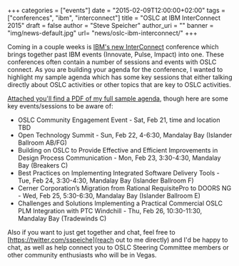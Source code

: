 +++
categories = ["events"]
date = "2015-02-09T12:00:00+02:00"
tags = ["conferences", "ibm", "interconnect"]
title = "OSLC at IBM InterConnect 2015"
draft = false
author = "Steve Speicher"
author_uri = ""
banner = "img/news-default.jpg"
url= "news/oslc-ibm-interconnect/"
+++

Coming in a couple weeks is [IBM's new InterConnect](http://www.ibm.com/cloud-computing/us/en/interconnect/) conference which brings together past IBM events (Innovate, Pulse, Impact) into one.  These conferences often contain a number of sessions and events with OSLC connect.  As you are building your agenda for the conference, I wanted to highlight my sample agenda which has some key sessions that either talking directly about OSLC activities or other topics that are key to OSLC activities.

[Attached you'll find a PDF of my full sample agenda](http://open-services.net/images/uploads/blog/OSLCatInterConnect-SampleSchedule.pdf), though here are some key events/sessions to be aware of:

* OSLC Community Engagement Event - Sat, Feb 21, time and location TBD
* Open Technology Summit - Sun, Feb 22, 4-6:30, Mandalay Bay (Islander Ballroom AB/FG)
* Building on OSLC to Provide Effective and Efficient Improvements in Design Process Communication - Mon, Feb 23, 3:30-4:30, Mandalay Bay (Breakers C)
* Best Practices on Implementing Integrated Software Delivery Tools - Tue, Feb 24, 3:30-4:30, Mandalay Bay (Islander Ballroom F)
* Cerner Corporation’s Migration from Rational RequisitePro to DOORS NG - Wed, Feb 25, 5:30-6:30, Mandalay Bay (Islander Ballroom E)
* Challenges and Solutions Implementing a Practical Commercial OSLC PLM Integration with PTC Windchill - Thu, Feb 26, 10:30-11:30, Mandalay Bay (Tradewinds C)

Also if you want to just get together and chat, feel free to [https://twitter.com/sspeiche](reach out to me directly) and I'd be happy to chat, as well as help connect you to OSLC Steering Committee members or other community enthusiasts who will be in Vegas.

